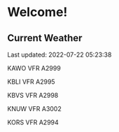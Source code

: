 # Welcome!

## Current Weather

Last updated: 2022-07-22 05:23:38

KAWO VFR A2999

KBLI VFR A2995

KBVS VFR A2998

KNUW VFR A3002

KORS VFR A2994


